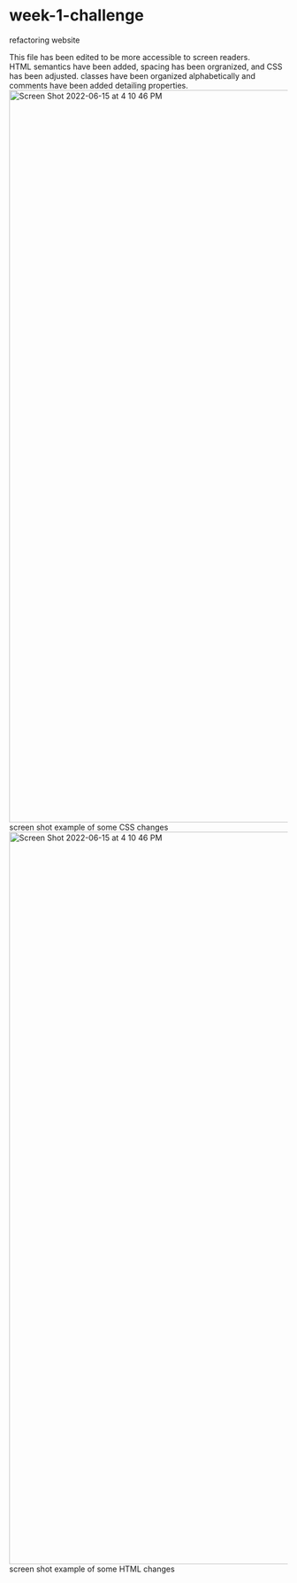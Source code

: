 # week-1-challenge
refactoring website

This file has been edited to be more accessible to screen readers.  
HTML semantics have been added, spacing has been orgranized, and CSS has been adjusted.
classes have been organized alphabetically and comments have been added detailing properties.
<img width="1322" alt="Screen Shot 2022-06-15 at 4 10 46 PM" src="https://user-images.githubusercontent.com/105159702/173918159-c578ed8e-ff3b-45c9-b0fb-afab9cf449a2.png">
screen shot example of some CSS changes
<img width="1322" alt="Screen Shot 2022-06-15 at 4 10 46 PM" src="https://user-images.githubusercontent.com/105159702/173930736-5f49b4dd-e000-45b8-aa7b-083553109f2c.png">
screen shot example of some HTML changes
